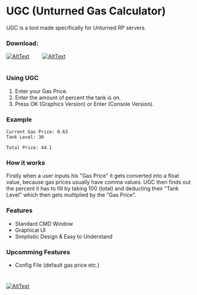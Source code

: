 # UGC (Unturned Gas Calculator)

UGC is a tool made specifically for Unturned RP servers.

### Download:
[![AltText](https://raw.githubusercontent.com/XxJOxX25/UGC/main/Assets/ConsoleBTN.png)](https://github.com/XxJOxX25/UGC/releases/download/V1.3/UGC_Console.exe) ⠀⠀⠀[![AltText](https://raw.githubusercontent.com/XxJOxX25/UGC/main/Assets/GraphicsBTN.png)](https://github.com/XxJOxX25/UGC/releases/download/V1.3/Unturned.Gas.Calculator.exe)

#




### Using UGC

1. Enter your Gas Price.
2. Enter the amount of percent the tank is on.
3. Press OK (Graphics Version) or Enter (Console Version).

### Example


<pre><code>Current Gas Price: 0.63
Tank Level: 30

Total Price: 44.1
</code></pre>


### How it works

Firstly when a user inputs his "Gas Price" it gets converted into a float value, because gas prices usually have comma values. UGC then finds out the percent it has to fill by taking 100 (total) and deducting their "Tank Level" which then gets multiplied by the "Gas Price".

### Features

- Standard CMD Window
- Graphical UI
- Simplistic Design & Easy to Understand

### Upcomming Features

- Config File (default gas price etc.)

#
[![AltText](https://raw.githubusercontent.com/XxJOxX25/UGC/main/Images/Download.png)](https://github.com/XxJOxX25/UGC/releases/download/latest/Unturned.Gas.Calculator.exe)
